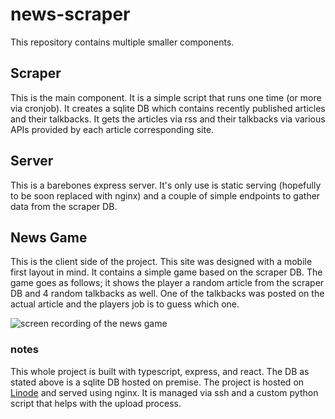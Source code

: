 # news-scraper
This repository contains multiple smaller components.

## Scraper
This is the main component. It is a simple script that runs one time (or more via cronjob).
It creates a sqlite DB which contains recently published articles and their talkbacks.
It gets the articles via rss and their talkbacks via various APIs provided by each article corresponding site.

## Server
This is a barebones express server. It's only use is static serving (hopefully to be soon replaced with nginx) and
a couple of simple endpoints to gather data from the scraper DB.

## News Game
This is the client side of the project. This site was designed with a mobile first layout in mind. It contains a simple game based on the scraper DB.
The game goes as follows; it shows the player a random article from the scraper DB and 4 random talkbacks as well.
One of the talkbacks was posted on the actual article and the players job is to guess which one.

![screen recording of the news game](https://user-images.githubusercontent.com/47389924/193537756-59c47619-1072-49fe-b8ff-92457761392a.gif)


### notes
This whole project is built with typescript, express, and react. The DB as stated above is a sqlite DB hosted on premise.
The project is hosted on [Linode](https://www.linode.com/) and served using nginx.
It is managed via ssh and a custom python script that helps with the upload process.
